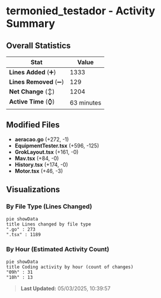 # termonied_testador - Activity Summary 

## Overall Statistics

| Stat                   | Value                                                             |
| ---------------------- | ----------------------------------------------------------------- |
| **Lines Added** (➕)   | 1333                                          |
| **Lines Removed** (➖) | 129                                        |
| **Net Change** (↕)    | 1204                |
| **Active Time** (⌚)   | 63 minutes |


## Modified Files
- **aeracao.go** (+272, -1)
- **EquipmentTester.tsx** (+596, -125)
- **GrokLayout.tsx** (+161, -0)
- **Mav.tsx** (+84, -0)
- **History.tsx** (+174, -0)
- **Motor.tsx** (+46, -3)

## Visualizations

### By File Type (Lines Changed)

```mermaid
pie showData
title Lines changed by file type
".go" : 273
".tsx" : 1189
```

### By Hour (Estimated Activity Count)

```mermaid
pie showData
title Coding activity by hour (count of changes)
"09h" : 31
"10h" : 13
```


> **Last Updated:** 05/03/2025, 10:39:57